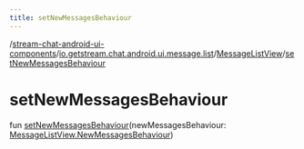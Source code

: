 ```yaml
---
title: setNewMessagesBehaviour
---
```

/[stream-chat-android-ui-components](../../index.md)/[io.getstream.chat.android.ui.message.list](../index.md)/[MessageListView](index.md)/[setNewMessagesBehaviour](setNewMessagesBehaviour.md)  
  
  
  
# setNewMessagesBehaviour  
fun [setNewMessagesBehaviour](setNewMessagesBehaviour.md)(newMessagesBehaviour: [MessageListView.NewMessagesBehaviour](NewMessagesBehaviour/index.md))
